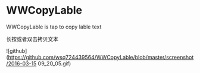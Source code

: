 # WWCopyLable

WWCopyLable is tap to copy lable text

长按或者双击拷贝文本


![github](https://github.com/wsq724439564/WWCopyLable/blob/master/screenshot/2016-03-15 09_20_05.gif) 
